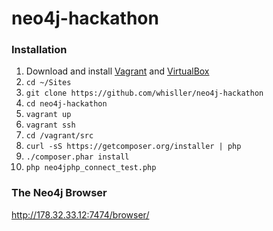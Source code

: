 neo4j-hackathon
===============

### Installation

1. Download and install [Vagrant](https://www.vagrantup.com/) and [VirtualBox](https://www.virtualbox.org/)
2. `cd ~/Sites`
3. `git clone https://github.com/whisller/neo4j-hackathon`
4. `cd neo4j-hackathon`
5. `vagrant up`
6. `vagrant ssh`
7. `cd /vagrant/src`
8. `curl -sS https://getcomposer.org/installer | php`
9. `./composer.phar install`
10. `php neo4jphp_connect_test.php`

### The Neo4j Browser
http://178.32.33.12:7474/browser/
